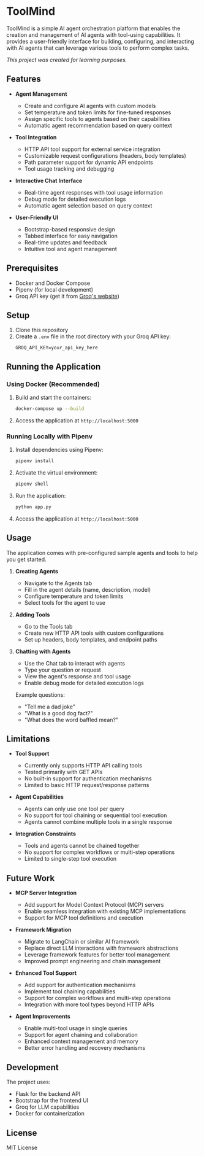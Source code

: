 # ToolMind

ToolMind is a simple AI agent orchestration platform that enables the creation and management of AI agents with tool-using capabilities. It provides a user-friendly interface for building, configuring, and interacting with AI agents that can leverage various tools to perform complex tasks.

*This project was created for learning purposes.*

## Features

- **Agent Management**
  - Create and configure AI agents with custom models
  - Set temperature and token limits for fine-tuned responses
  - Assign specific tools to agents based on their capabilities
  - Automatic agent recommendation based on query context

- **Tool Integration**
  - HTTP API tool support for external service integration
  - Customizable request configurations (headers, body templates)
  - Path parameter support for dynamic API endpoints
  - Tool usage tracking and debugging

- **Interactive Chat Interface**
  - Real-time agent responses with tool usage information
  - Debug mode for detailed execution logs
  - Automatic agent selection based on query context

- **User-Friendly UI**
  - Bootstrap-based responsive design
  - Tabbed interface for easy navigation
  - Real-time updates and feedback
  - Intuitive tool and agent management

## Prerequisites

- Docker and Docker Compose
- Pipenv (for local development)
- Groq API key (get it from [Groq's website](https://console.groq.com/))

## Setup

1. Clone this repository
2. Create a `.env` file in the root directory with your Groq API key:
   ```
   GROQ_API_KEY=your_api_key_here
   ```

## Running the Application

### Using Docker (Recommended)

1. Build and start the containers:
   ```bash
   docker-compose up --build
   ```

2. Access the application at `http://localhost:5000`

### Running Locally with Pipenv

1. Install dependencies using Pipenv:
   ```bash
   pipenv install
   ```

2. Activate the virtual environment:
   ```bash
   pipenv shell
   ```

3. Run the application:
   ```bash
   python app.py
   ```

4. Access the application at `http://localhost:5000`

## Usage

The application comes with pre-configured sample agents and tools to help you get started.

1. **Creating Agents**
   - Navigate to the Agents tab
   - Fill in the agent details (name, description, model)
   - Configure temperature and token limits
   - Select tools for the agent to use

2. **Adding Tools**
   - Go to the Tools tab
   - Create new HTTP API tools with custom configurations
   - Set up headers, body templates, and endpoint paths

3. **Chatting with Agents**
   - Use the Chat tab to interact with agents
   - Type your question or request
   - View the agent's response and tool usage
   - Enable debug mode for detailed execution logs

   Example questions:
   - "Tell me a dad joke"
   - "What is a good dog fact?"
   - "What does the word baffled mean?"

## Limitations

- **Tool Support**
  - Currently only supports HTTP API calling tools
  - Tested primarily with GET APIs
  - No built-in support for authentication mechanisms
  - Limited to basic HTTP request/response patterns

- **Agent Capabilities**
  - Agents can only use one tool per query
  - No support for tool chaining or sequential tool execution
  - Agents cannot combine multiple tools in a single response

- **Integration Constraints**
  - Tools and agents cannot be chained together
  - No support for complex workflows or multi-step operations
  - Limited to single-step tool execution

## Future Work

- **MCP Server Integration**
  - Add support for Model Context Protocol (MCP) servers
  - Enable seamless integration with existing MCP implementations
  - Support for MCP tool definitions and execution

- **Framework Migration**
  - Migrate to LangChain or similar AI framework
  - Replace direct LLM interactions with framework abstractions
  - Leverage framework features for better tool management
  - Improved prompt engineering and chain management

- **Enhanced Tool Support**
  - Add support for authentication mechanisms
  - Implement tool chaining capabilities
  - Support for complex workflows and multi-step operations
  - Integration with more tool types beyond HTTP APIs

- **Agent Improvements**
  - Enable multi-tool usage in single queries
  - Support for agent chaining and collaboration
  - Enhanced context management and memory
  - Better error handling and recovery mechanisms

## Development

The project uses:
- Flask for the backend API
- Bootstrap for the frontend UI
- Groq for LLM capabilities
- Docker for containerization

## License

MIT License 